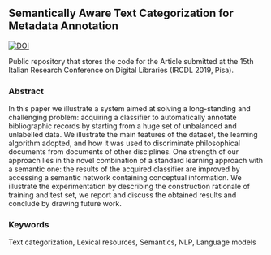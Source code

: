 ## Semantically Aware Text Categorization for Metadata Annotation

[![DOI](https://www.zenodo.org/badge/151693297.svg)](https://www.zenodo.org/badge/latestdoi/151693297)

Public repository that stores the code for the Article submitted at the 15th Italian Research Conference on Digital Libraries (IRCDL 2019, Pisa).

### Abstract

In this paper we illustrate a system aimed at solving a long-standing and challenging problem: acquiring a classifier to automatically annotate bibliographic records by starting from a huge set of unbalanced and unlabelled data. We illustrate the main features of the dataset, the learning algorithm adopted, and how it was used to discriminate philosophical documents from documents of other disciplines. One strength of our approach lies in the novel combination of a standard learning approach with a semantic one: the results of the acquired classifier are improved by accessing a semantic network containing conceptual information. We illustrate the experimentation by describing the construction rationale of training and test set, we report and discuss the obtained results and conclude by drawing future work.

### Keywords

Text categorization, Lexical resources, Semantics, NLP, Language models
